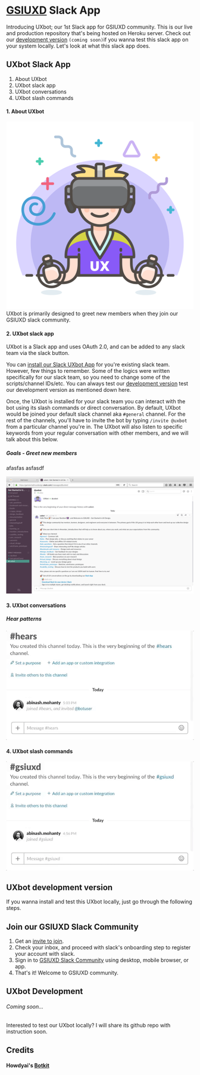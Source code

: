 # [GSIUXD](http://www.gsiuxd.co) Slack App  

Introducing UXbot; our 1st Slack app for GSIUXD community. This is our live and production repository that's being hosted on Heroku server. Check out our [development version](#development-version) `(coming soon)`if you wanna test this slack app on your system locally. Let's look at what this slack app does.   

## UXbot Slack App
1. About UXbot
2. UXbot slack app 
3. UXbot conversations
4. UXbot slash commands

#### 1. About UXbot
![Slack Direct Message](./media/uxbot.png)
UXbot is primarily designed to greet new members when they join our GSIUXD slack community.

#### 2. UXbot slack app

UXbot is a Slack app and uses OAuth 2.0, and can be added to any slack team via the slack button. 

You can [install our Slack UXbot App](https://slack-uxbot.herokuapp.com/) for you're existing slack team. However, few things to remember. Some of the logics were written specifically for our slack team, so you need to change some of the scripts/channel IDs/etc. You can always test our [development version](#development-version) test our development version as mentioned down here. 

Once, the UXbot is installed for your slack team you can interact with the bot using its slash commands or direct conversation. By default, UXbot would be joined your default slack channel aka `#general` channel. For the rest of the channels, you'll have to invite the bot by typing `/invite @uxbot` from a particular channel you're in. The UXbot will also listen to specific keywords from your regular conversation with other members, and we will talk about this below. 

##### Goals - Greet new members

afasfas asfasdf 

![Greet new members](./media/uxbot_greetings.png)





#### 3. UXbot conversations

##### Hear patterns
![Slack Direct Message](./media/hears_ux_books.gif)

#### 4. UXbot slash commands


![Slack Direct Message](./media/slash_command.gif)



## UXbot development version <a id="development-version"></a>


If you wanna install and test this UXbot locally, just go through the following steps. 



## Join our GSIUXD Slack Community
1. Get an [invite to join](https://gsiuxd.herokuapp.com/).
2. Check your inbox, and proceed with slack's onboarding step to register your account with slack. 
1. Sign in to [GSIUXD Slack Community](https://getstartedinuxdesign.slack.com/) using desktop, mobile browser, or app.
3. That's it! Welcome to GSIUXD community. 


## UXbot Development

###### Coming soon...

Interested to test our UXbot locally? I will share its github repo with instruction soon. 

## Credits
#### Howdyai's [Botkit](https://github.com/howdyai/botkit)




